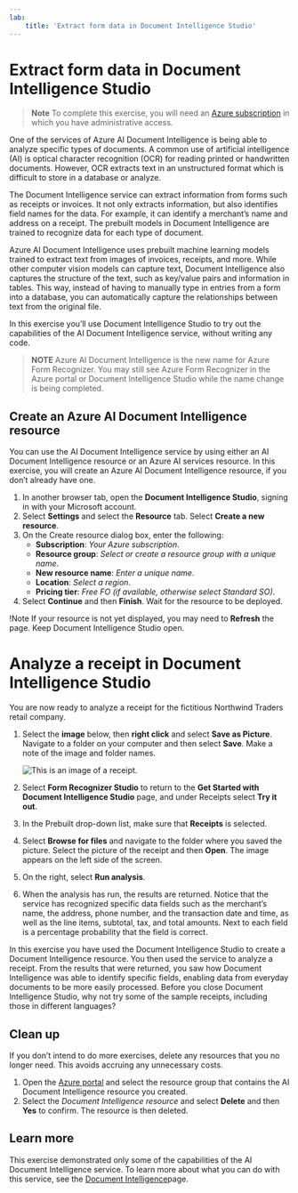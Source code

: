 ```yaml
---
lab:
    title: 'Extract form data in Document Intelligence Studio​'
---
```


# Extract form data in Document Intelligence Studio

> **Note**
> To complete this exercise, you will need an [Azure subscription](https://azure.microsoft.com/free?azure-portal=true) in which you have administrative access.

One of the services of Azure AI Document Intelligence is being able to analyze specific types of documents.  A common use of artificial intelligence (AI) is optical character recognition (OCR) for reading printed or handwritten documents. However, OCR extracts text in an unstructured format which is difficult to store in a database or analyze.

The Document Intelligence service can extract information from forms such as receipts or invoices.  It not only extracts information, but also identifies field names for the data. For example, it can identify a merchant’s name and address on a receipt. The prebuilt models in Document Intelligence are trained to recognize data for each type of document.
 
Azure AI Document Intelligence uses prebuilt machine learning models trained to extract text from images of invoices, receipts, and more. While other computer vision models can capture text, Document Intelligence also captures the structure of the text, such as key/value pairs and information in tables. This way, instead of having to manually type in entries from a form into a database, you can automatically capture the relationships between text from the original file.

In this exercise you’ll use Document Intelligence Studio to try out the capabilities of the AI Document Intelligence service, without writing any code. 

> **NOTE**
> Azure AI Document Intelligence is the new name for Azure Form Recognizer. You may still see Azure Form Recognizer in the Azure portal or Document Intelligence Studio while the name change is being completed.

## Create an Azure AI Document Intelligence resource
You can use the AI Document Intelligence service by using either an AI Document Intelligence resource or an Azure AI services resource. In this exercise, you will create an Azure AI Document Intelligence resource, if you don’t already have one.
1.	In another browser tab, open the **Document Intelligence Studio**, signing in with your Microsoft account.
1.	Select **Settings** and select the **Resource** tab. Select **Create a new resource**. 
1.	On the Create resource dialog box, enter the following:
    -	**Subscription**: *Your Azure subscription*.
    -	**Resource group**: *Select or create a resource group with a unique name*.
    -	**New resource name**: *Enter a unique name*.
    -	**Location**: *Select a region*.
    -	**Pricing tier**: *Free FO (if available, otherwise select Standard SO)*.
1.	Select **Continue** and then **Finish**. Wait for the resource to be deployed.

!Note If your resource is not yet displayed, you may need to **Refresh** the page.
Keep Document Intelligence Studio open.

# Analyze a receipt in Document Intelligence Studio
You are now ready to analyze a receipt for the fictitious Northwind Traders retail company.
1.	Select the **image** below, then **right click** and select **Save as Picture**. Navigate to a folder on your computer and then select **Save**. Make a note of the image and folder names.

    ![This is an image of a receipt.](media/analyze-receipts/receipt.jpg)

1.	Select **Form Recognizer Studio** to return to the **Get Started with Document Intelligence Studio** page, and under Receipts select **Try it out**.
1.	In the Prebuilt drop-down list, make sure that **Receipts** is selected.
1.	Select **Browse for files** and navigate to the folder where you saved the picture. Select the picture of the receipt and then **Open**. The image appears on the left side of the screen.
1.	On the right, select **Run analysis**.
1.	When the analysis has run, the results are returned. Notice that the service has recognized specific data fields such as the merchant’s name, the address, phone number, and the transaction date and time, as well as the line items, subtotal, tax, and total amounts. Next to each field is a percentage probability that the field is correct.

In this exercise you have used the Document Intelligence Studio to create a Document Intelligence resource. You then used the service to analyze a receipt. From the results that were returned, you saw how Document Intelligence was able to identify specific fields, enabling data from everyday documents to be more easily processed. Before you close Document Intelligence Studio, why not try some of the sample receipts, including those in different languages?

## Clean up
If you don’t intend to do more exercises, delete any resources that you no longer need. This avoids accruing any unnecessary costs.
1.	Open the [Azure portal](https://portal.azure.com) and select the resource group that contains the AI Document Intelligence resource you created. 
1.	Select the *Document Intelligence resource* and select **Delete** and then **Yes** to confirm. The resource is then deleted.

## Learn more
This exercise demonstrated only some of the capabilities of the AI Document Intelligence service. To learn more about what you can do with this service, see the [Document Intelligence](https://learn.microsoft.com/azure/ai-services/document-intelligence/overview?view=doc-intel-3.1.0)page.
